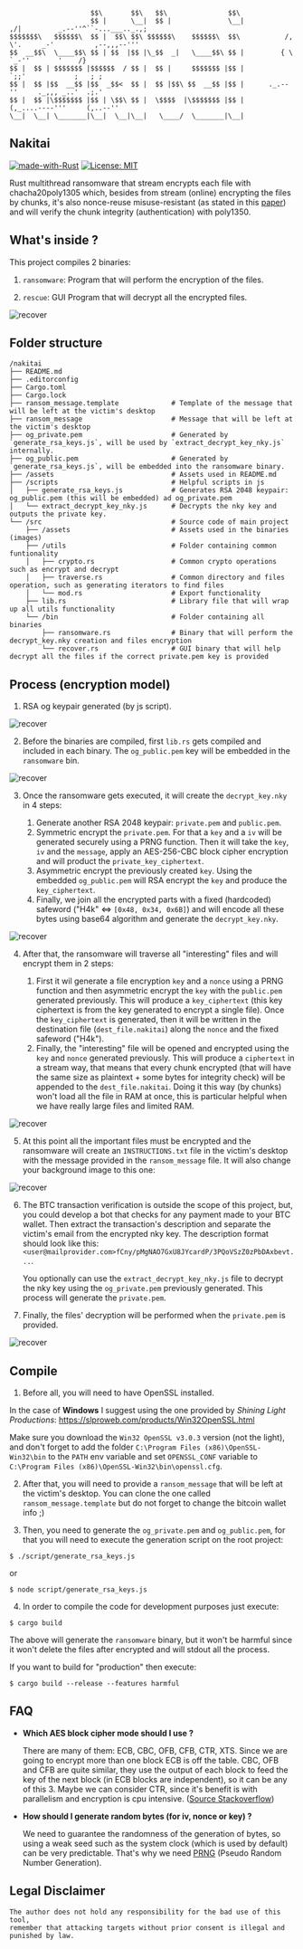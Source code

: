 ```
                    $$\       $$\   $$\               $$\ 
                    $$ |      \__|  $$ |              \__|           ,/|         _.--''^``-...___.._.,;
$$$$$$$\   $$$$$$\  $$ |  $$\ $$\ $$$$$$\    $$$$$$\  $$\           /, \'.     _-'          ,--,,,--'''
$$  __$$\  \____$$\ $$ | $$  |$$ |\_$$  _|   \____$$\ $$ |         { \    `_-''       '    /}
$$ |  $$ | $$$$$$$ |$$$$$$  / $$ |  $$ |     $$$$$$$ |$$ |          `;;'            ;   ; ;
$$ |  $$ |$$  __$$ |$$  _$$<  $$ |  $$ |$$\ $$  __$$ |$$ |      ._.--''     ._,,, _..'  .;.'
$$ |  $$ |\$$$$$$$ |$$ | \$$\ $$ |  \$$$$  |\$$$$$$$ |$$ |       (,_....----'''     (,..--''
\__|  \__| \_______|\__|  \__|\__|   \____/  \_______|\__|
```

## Nakitai
[![made-with-Rust](https://img.shields.io/badge/Made%20with-Rust-orange.svg)](http://commonmark.org)
[![License: MIT](https://img.shields.io/badge/License-MIT-green.svg)](https://opensource.org/licenses/MIT)

Rust multithread ransomware that stream encrypts each file with chacha20poly1305 which, besides
from stream (online) encrypting the files by chunks, it's also nonce-reuse misuse-resistant 
(as stated in this [paper](https://eprint.iacr.org/2015/189.pdf)) and will verify the chunk integrity 
(authentication) with poly1350. 

## What's inside ?

This project compiles 2 binaries:

1. `ransomware`: Program that will perform the encryption of the files.

2. `rescue`: GUI Program that will decrypt all the encrypted files.

![recover](assets/recover.png?raw=true)

## Folder structure

    /nakitai
    ├── README.md
    ├── .editorconfig
    ├── Cargo.toml
    ├── Cargo.lock
    ├── ransom_message.template             # Template of the message that will be left at the victim's desktop
    ├── ransom_message                      # Message that will be left at the victim's desktop
    ├── og_private.pem                      # Generated by `generate_rsa_keys.js`, will be used by `extract_decrypt_key_nky.js` internally.
    ├── og_public.pem                       # Generated by `generate_rsa_keys.js`, will be embedded into the ransomware binary.
    ├── /assets                             # Assets used in README.md
    ├── /scripts                            # Helpful scripts in js
    │   ├── generate_rsa_keys.js            # Generates RSA 2048 keypair: og_public.pem (this will be embedded) ad og_private.pem
    │   └── extract_decrypt_key_nky.js      # Decrypts the nky key and outputs the private key.
    └── /src                                # Source code of main project
        ├── /assets                         # Assets used in the binaries (images)
        ├── /utils                          # Folder containing common funtionality
        │   ├── crypto.rs                   # Common crypto operations such as encrypt and decrypt
        │   ├── traverse.rs                 # Common directory and files operation, such as generating iterators to find files
        │   └── mod.rs                      # Export functionality
        ├── lib.rs                          # Library file that will wrap up all utils functionality
        └── /bin                            # Folder containing all binaries
            ├── ransomware.rs               # Binary that will perform the decrypt_key.nky creation and files encryption
            └── recover.rs                  # GUI binary that will help decrypt all the files if the correct private.pem key is provided

## Process (encryption model)
  1. RSA og keypair generated (by js script).

![recover](assets/generate_og_keys.png?raw=true)

  2. Before the binaries are compiled, first `lib.rs` gets compiled and included in
  each binary. The `og_public.pem` key will be embedded in the `ransomware` bin.

![recover](assets/compile.png?raw=true)

  3. Once the ransomware gets executed, it will create the `decrypt_key.nky` in 4 steps:

     1. Generate another RSA 2048 keypair: `private.pem` and `public.pem`.
     2. Symmetric encrypt the `private.pem`. For that a `key` and a `iv` will be generated 
        securely using a PRNG function. Then it will take the `key`, `iv` and the `message`,
        apply an AES-256-CBC block cipher encryption and will product the `private_key_ciphertext`.
     3. Asymmetric encrypt the previously created `key`. Using the embedded `og_public.pem`
        will RSA encrypt the `key` and produce the `key_ciphertext`.
     4. Finally, we join all the encrypted parts with a fixed (hardcoded) safeword ("H4k" <=> `[0x48, 0x34, 0x6B]`)
        and will encode all these bytes using base64 algorithm and generate the `decrypt_key.nky`.

![recover](assets/generate_nky_key.png?raw=true)

  4. After that, the ransomware will traverse all "interesting" files and will encrypt them in 2
     steps:

     1. First it wil generate a file encryption `key` and a `nonce` using a PRNG function and then asymmetric encrypt the
        `key` with the `public.pem` generated previously. This will produce a `key_ciphertext` (this key ciphertext is from
        the key generated to encrypt a single file). Once the `key_ciphertext` is generated, then it will be written in the
        destination file (`dest_file.nakitai`) along the `nonce` and the fixed safeword ("H4k").
     2. Finally, the "interesting" file will be opened and encrypted using the `key` and `nonce` generated previously. This
        will produce a `ciphertext` in a stream way, that means that every chunk encrypted (that will have the same size as
        plaintext + some bytes for integrity check) will be appended to the `dest_file.nakitai`. Doing it this way (by chunks)
        won't load all the file in RAM at once, this is particular helpful when we have really large files and limited RAM.

![recover](assets/encrypt_file.png?raw=true)
        
  5. At this point all the important files must be encrypted and the ransomware will create an `INSTRUCTIONS.txt` file in 
     the victim's desktop with the message provided in the `ransom_message` file. It will also change your background image
     to this one:

![recover](assets/background.png?raw=true)

  6. The BTC transaction verification is outside the scope of this project, but, you could develop a bot that checks
     for any payment made to your BTC wallet. Then extract the transaction's description and separate the victim's email from 
     the encrypted nky key. The description format should look like this: `<user@mailprovider.com>fCny/pMgNAO7GxU8JYcardP/3PQoVSzZ0zPbDAxbevt...`.
     
     You optionally can use the `extract_decrypt_key_nky.js` file to decrypt the nky key using the `og_private.pem` previously
     generated. This process will generate the `private.pem`.


  7. Finally, the files' decryption will be performed when the `private.pem` is provided. 

![recover](assets/recover_private_key.png?raw=true)


## Compile
  1. Before all, you will need to have OpenSSL installed.

  In the case of __Windows__ I suggest using the one provided by *Shining Light Productions*: https://slproweb.com/products/Win32OpenSSL.html

  Make sure you download the `Win32 OpenSSL v3.0.3` version (not the light), and
  don't forget to add the folder `C:\Program Files (x86)\OpenSSL-Win32\bin` to the
  `PATH` env variable and set `OPENSSL_CONF` variable to `C:\Program Files (x86)\OpenSSL-Win32\bin\openssl.cfg`.


  2. After that, you will need to provide a `ransom_message` that will be left at
     the victim's desktop. You can clone the one called `ransom_message.template`
     but do not forget to change the bitcoin wallet info ;)


  3. Then, you need to generate the `og_private.pem` and `og_public.pem`, for that
     you will need to execute the generation script on the root project:

  ```shell
  $ ./script/generate_rsa_keys.js
  ```

or

  ```shell
  $ node script/generate_rsa_keys.js
  ```


  4. In order to compile the code for development purposes just execute:

  ```shell
  $ cargo build
  ```

  The above will generate the `ransomware` binary, but it won't be harmful since it won't delete the
  files after encrypted and will stdout all the process.

  If you want to build for "production" then execute:

  ```shell
  $ cargo build --release --features harmful
  ```

## FAQ

* **Which AES block cipher mode should I use ?**

  There are many of them: ECB, CBC, OFB, CFB, CTR, XTS.
  Since we are going to encrypt more than one block ECB is off the table.
  CBC, OFB and CFB are quite similar, they use the output of each block to
  feed the key of the next block (in ECB blocks are independent), so it can be
  any of this 3. Maybe we can consider CTR, since it's benefit is with
  parallelism and encryption is cpu intensive. ([Source Stackoverflow](https://stackoverflow.com/a/1220869/3412989))


* **How should I generate random bytes (for iv, nonce or key) ?**
  
  We need to guarantee the randomness of the generation of bytes, so using a weak seed
  such as the system clock (which is used by default) can be very predictable. That's why
  we need [PRNG](https://en.wikipedia.org/wiki/Pseudorandom_number_generator) 
  (Pseudo Random Number Generation).

  
## Legal Disclaimer

```
The author does not hold any responsibility for the bad use of this tool,
remember that attacking targets without prior consent is illegal and punished by law.
```